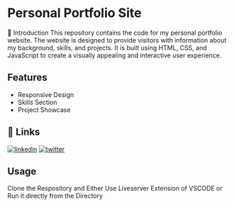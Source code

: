 
# Personal Portfolio Site

🚀 Introduction
This repository contains the code for my personal portfolio website. The website is designed to provide visitors with information about my background, skills, and projects. It is built using HTML, CSS, and JavaScript to create a visually appealing and interactive user experience.
## Features

- Responsive Design
- Skills Section
- Project Showcase



## 🔗 Links
 
[![linkedin](https://img.shields.io/badge/linkedin-0A66C2?style=for-the-badge&logo=linkedin&logoColor=white)](https://www.linkedin.com/in/mejid-netcrawler/)
[![twitter](https://img.shields.io/badge/twitter-1DA1F2?style=for-the-badge&logo=twitter&logoColor=white)](https://twitter.com/abdulmejidamk)


## Usage
Clone the Respository and Either Use Liveserver Extension of VSCODE or Run it directly from the Directory

